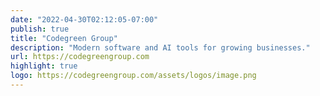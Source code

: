 ```yaml
---
date: "2022-04-30T02:12:05-07:00"
publish: true
title: "Codegreen Group"
description: "Modern software and AI tools for growing businesses."
url: https://codegreengroup.com
highlight: true
logo: https://codegreengroup.com/assets/logos/image.png
---
```

